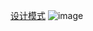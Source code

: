   [设计模式](https://www.runoob.com/design-pattern/bridge-pattern.html)
  ![image](7B9322A2062B4E66A3A81A06DB7B06D8)